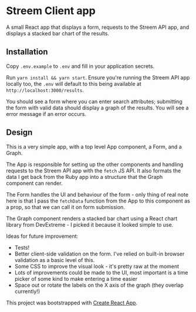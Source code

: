 # Streem Client app

A small React app that displays a form, requests to the Streem API app, and displays a stacked bar chart of the results.

## Installation

Copy `.env.example` to `.env` and fill in your application secrets.

Run `yarn install && yarn start`. Ensure you're running the Streem API app locally too, the `.env` will default to this being available at `http://localhost:3000/results`. 

You should see a form where you can enter search attributes; submitting the form with valid data should display a graph of the results. You will see a error message if an error occurs.

## Design

This is a very simple app, with a top level App component, a Form, and a Graph.

The App is responsible for setting up the other components and handling requests to the Streem API app with the `fetch` JS API. It also formats the data I get back from the Ruby app into a structure that the Graph component can render.

The Form handles the UI and behaviour of the form - only thing of real note here is that I pass the `fetchData` function from the App to this component as a prop, so that we can call it on form submission.

The Graph component renders a stacked bar chart using a React chart library from DevExtreme - I picked it because it looked simple to use.

Ideas for future improvement:

- Tests! 
- Better client-side validation on the form. I've relied on built-in browser validation as a basic level of this.
- Some CSS to improve the visual look - it's pretty raw at the moment
- Lots of improvements could be made to the UI, most important is a time picker of some kind to make entering a time easier
- Space out or rotate the labels on the X axis of the graph (they overlap currently!)

This project was bootstrapped with [Create React App](https://github.com/facebook/create-react-app).

